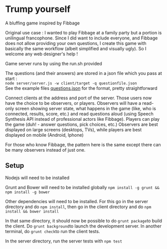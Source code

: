 # Trump yourself

A bluffing game inspired by Fibbage

Original use case : I wanted to play Fibbage at a family party but a portion is unilingual francophone. Since I did want to include everyone, and Fibbage does not allow providing your own questions, I create this game with basically the same workflow (albeit simplified and visually ugly). So I welcome any web designer's help !

Game server runs by using the run.sh provided

The questions (and their answers) are stored in a json file which you pass at start :  
``node server/server.js -w client/target -q questionfile.json``  
See the example files [questions.json](./questions.json) for the format, pretty straightforward

Connect clients at the address and port of the server. Those users now have the choice to be observers, or players. Observers will have a read-only screen showing server state, what happens in the game (like, who is connected, results, score, etc.) and read questions aloud (using Speech Synthesis API instead of professional actors like Fibbage). Players can play the game (duh! - answer questions, pick choices, etc.) Observers are best displayed on large screens (desktops, TVs), while players are best displayed on mobile (Android, Iphone)

For those who know Fibbage, the pattern here is the same except there can be many observers instead of just one.

## Setup

Nodejs will need to be installed

Grunt and Bower will need to be installed globally ``npm install -g grunt && npm install -g bower``

Other dependencies will need to be installed. For this go in the server directory and do ``npm install``, then go in the client directory and do ``npm install && bower install``

In that same directory, it should now be possible to do ``grunt package``to build the client. Do ``grunt background``to launch the development server. In another terminal, do ``grunt check``to run the client tests.

In the server directory, run the server tests with ``npm test``
